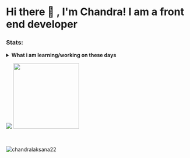# Hi there 👋 , I'm Chandra! I am a front end developer

### Stats:
<details>
 <summary><strong>What i am learning/working on these days</strong></summary>
    - 🔭 I’m currently working on Mindimedia </br>
    - 🌱 I’m currently learning VueJS, SvelteJS, ReactJS, TailwindCSS, SCSS and Winter CMS </br>
    - 👯 I’m looking to collaborate on Frontend Developer. </br>
    - 💬 Ask me about anything.</br>
    - 📫 How to reach me: <a href="mailto:chandralaksana225@gmail.com">Email me!</a>  </br>
    - 😄 Pronouns: He/Him </br>
    - ⚡ Fun fact: ... </br>
</details>
<p>
    <img src="https://github-readme-stats.vercel.app/api?username=chandralaksana22&hide=contribs,prs&show_icons=true&hide_border=true&title_color=000" />
    <img src="https://github-readme-stats.vercel.app/api/top-langs/?username=chandralaksana22&layout=compact" height=180 />
</p>
<br/>




<p align="left"> <img src="https://komarev.com/ghpvc/?username=chandralaksana22&label=Profile%20views&color=0e75b6&style=flat" alt="chandralaksana22" /> </p>
